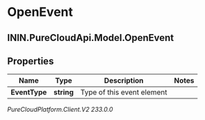 # OpenEvent

## ININ.PureCloudApi.Model.OpenEvent

## Properties

|Name | Type | Description | Notes|
|------------ | ------------- | ------------- | -------------|
| **EventType** | **string** | Type of this event element | |



_PureCloudPlatform.Client.V2 233.0.0_
